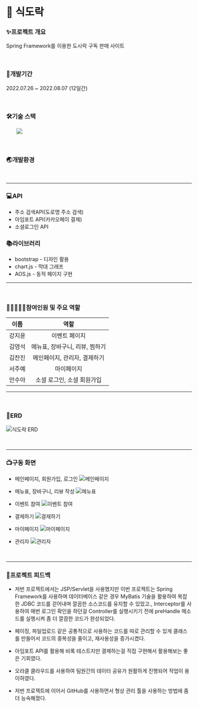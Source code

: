 # 🍱 식도락

### ✨프로젝트 개요

Spring Framework를 이용한 도시락 구독 판매 사이트

<br>

### 📆개발기간

2022.07.26 ~ 2022.08.07 (12일간)

<br>

### 🛠기술 스택

<img alt="" src ="https://img.shields.io/badge/html5-E34F26.svg?&style=flat&logo=html5&logoColor=white"/> <img alt="" src ="https://img.shields.io/badge/css3-1572B6.svg?&style=flat&logo=css3&logoColor=white"/> <img alt="" src ="https://img.shields.io/badge/JavaScript-F7DF1E.svg?&style=flat&logo=JavaScript&logoColor=white"/> <img alt="" src ="https://img.shields.io/badge/java-2F2625.svg?&style=flat&logo=coffeescript&logoColor=white"/> <img alt="" src ="https://img.shields.io/badge/oracle-F80000.svg?&style=flat&logo=oracle&logoColor=white"/> <img alt="" src ="https://img.shields.io/badge/Bootstrap-7952B3.svg?&style=flat&logo=Bootstrap&logoColor=white"/> <img alt="" src ="https://img.shields.io/badge/jquery-0769AD.svg?&style=flat&logo=jquery&logoColor=white"/> <img src="https://img.shields.io/badge/Spring-6DB33F?style=flat-square&logo=Spring&logoColor=white"/>

<br>

### 🌏개발환경

<img alt="" src ="https://img.shields.io/badge/windows-0078D6.svg?&style=flat&logo=windows&logoColor=white"/> <img alt="" src ="https://img.shields.io/badge/VSCode-007ACC.svg?&style=flat&logo=Visual Studio Code&logoColor=white"/> <img alt="" src ="https://img.shields.io/badge/IntelliJ-000000.svg?&style=flat&logo=IntelliJ IDEA&logoColor=white"/> <img alt="" src ="https://img.shields.io/badge/Oracle cloud-F80000.svg?&style=flat&logo=iCloud&logoColor=white"/> <img alt="" src ="https://img.shields.io/badge/
github-181717.svg?&style=flat&logo=GitHub&logoColor=white"/>

---

### 💻API

- 주소 검색API(도로명 주소 검색)
- 아임포트 API(카카오페이 결제)
- 소셜로그인 API

### 📚라이브러리

- bootstrap - 디자인 활용
- chart.js - 막대 그래프
- AOS.js - 동적 페이지 구현

---

<br>

### 👨‍👩‍👦👩‍👧참여인원 및 주요 역할

|  이름  |              역할              |
| :----: | :----------------------------: |
| 강지윤 |         이벤트 페이지          |
| 김영석 | 메뉴표, 장바구니, 리뷰, 찜하기 |
| 김찬진 |  메인페이지, 관리자, 결제하기  |
| 서주예 |           마이페이지           |
| 안수아 |   소셜 로그인, 소셜 회원가입   |

---

<br>

### 🎨ERD

![식도락 ERD](https://user-images.githubusercontent.com/97499271/183271738-aa662cbe-4c46-4cb2-95cd-e27725bddc03.png)

<br>

---

### 📺구동 화면

- 메인페이지, 회원가입, 로그인
  ![메인페이지](https://user-images.githubusercontent.com/97499271/183271986-16f81128-f996-4726-abac-111817eb95b7.gif)

- 메뉴표, 장바구니, 리뷰 작성
  ![메뉴표](https://user-images.githubusercontent.com/97499271/183271996-aadc7107-6555-4be5-b872-1db35914a59e.gif)

- 이벤트 참여
  ![이벤트 참여](https://user-images.githubusercontent.com/97499271/183272006-d4d36236-69c9-4292-9014-720d29919b4a.gif)

- 결제하기
  ![결제하기](https://user-images.githubusercontent.com/97499271/183272013-0ae1586a-db1c-49e8-bece-295536e2e735.gif)

- 마이페이지
  ![마이페이지](https://user-images.githubusercontent.com/97499271/183272024-101d1253-8faa-415e-96ed-2dbba0225452.gif)

- 관리자
  ![관리자](https://user-images.githubusercontent.com/97499271/183272035-1acb0216-e9ec-4866-beb6-14d1d047eff3.gif)

<br>

---

### 🚨프로젝트 피드백

- 저번 프로젝트에서는 JSP/Servlet을 사용했지만 이번 프로젝트는 Spring Framework를 사용하며 데이터베이스 같은 경우 MyBatis 기술을 활용하여 복잡한 JDBC 코드를 걷어내며 깔끔한 소스코드를 유지할 수 있었고., Interceptor를 사용하여 매번 로그인 확인을 하던걸 Controller를 실행시키기 전에 preHandle 메소드를 실행시켜 좀 더 깔끔한 코드가 완성되었다.

- 페이징, 파일업로드 같은 공통적으로 사용하는 코드를 따로 관리할 수 있게 클래스를 만들어서 코드의 중복성을 줄이고, 재사용성을 증가시켰다.

- 아임포트 API를 활용해 비록 테스트지만 결제하는걸 직접 구현해서 활용해보는 좋은 기회였다.

- 오라클 클라우드를 사용하여 팀원간의 데이터 공유가 원활하게 진행되어 작업이 용이하였다.

- 저번 프로젝트에 이어서 GitHub를 사용하면서 형상 관리 툴을 사용하는 방법에 좀 더 능숙해졌다.
